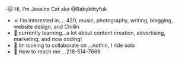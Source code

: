  -😽 Hi, I’m Jessica Cat aka @Babykittyfuk
- ☠ I’m interested in.... 420, music, photography, writing, blogging, website design, and Chillin
- 🖤 currently learning...a lot about content creation, advertising, marketing, and now coding!
- 💯 Im looking to collaborate on ...nothin, I ride solo
- 💌 How to reach me ...218-514-7666

<!---
Babykittyfuk/Babykittyfuk is a ✨ special ✨ repository because its `README.md` (this file) appears on your GitHub profile.
You can click the Preview link to take a look at your changes.
--->
